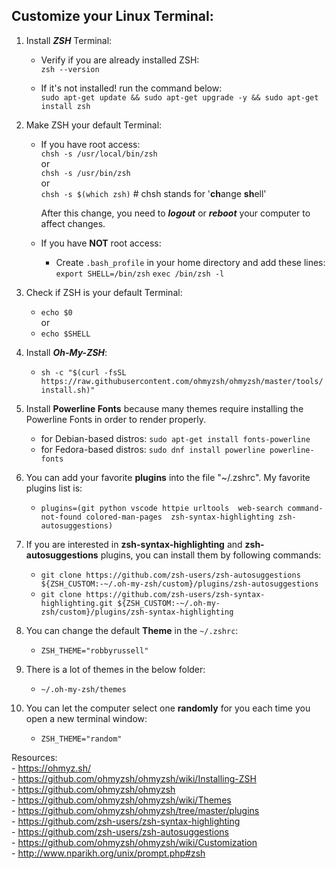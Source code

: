 Customize your Linux Terminal:
------------------------------

1. Install ***ZSH*** Terminal:
    - Verify if you are already installed ZSH:\
        `zsh --version`

    - If it's not installed! run the command below:\
        `sudo apt-get update && sudo apt-get upgrade -y && sudo apt-get install zsh`

2. Make ZSH your default Terminal:   
    - If you have root access:\
        `chsh -s /usr/local/bin/zsh` \
    or\
        `chsh -s /usr/bin/zsh`\
    or\
        `chsh -s $(which zsh)`          # chsh stands for '**ch**ange **sh**ell'

      After this change, you need to ***logout*** or ***reboot*** your computer to affect changes.

    - If you have **NOT** root access:
        - Create `.bash_profile` in your home directory and add these lines:\
            `export SHELL=/bin/zsh`
            `exec /bin/zsh -l`

3. Check if ZSH is your default Terminal:   
    - `echo $0`\
    or
    - `echo $SHELL`

4. Install ***Oh-My-ZSH***:
    - `sh -c "$(curl -fsSL https://raw.githubusercontent.com/ohmyzsh/ohmyzsh/master/tools/install.sh)"`

5. Install **Powerline Fonts** because many themes require installing the Powerline Fonts in order to render properly.
    - for Debian-based distros: `sudo apt-get install fonts-powerline`
    - for Fedora-based distros: `sudo dnf install powerline powerline-fonts`

6. You can add your favorite **plugins** into the file "~/.zshrc". My favorite plugins list is:
    - `plugins=(git python vscode httpie urltools 
      web-search command-not-found colored-man-pages 
      zsh-syntax-highlighting zsh-autosuggestions)`

7. If you are interested in **zsh-syntax-highlighting** and **zsh-autosuggestions** plugins, you can install them by following commands:
    - `git clone https://github.com/zsh-users/zsh-autosuggestions ${ZSH_CUSTOM:-~/.oh-my-zsh/custom}/plugins/zsh-autosuggestions`
    - `git clone https://github.com/zsh-users/zsh-syntax-highlighting.git ${ZSH_CUSTOM:-~/.oh-my-zsh/custom}/plugins/zsh-syntax-highlighting`


8. You can change the default **Theme** in the `~/.zshrc`:
    - `ZSH_THEME="robbyrussell"`

9. There is a lot of themes in the below folder:
    - `~/.oh-my-zsh/themes`

10. You can let the computer select one **randomly** for you each time you open a new terminal window:
    - `ZSH_THEME="random"`


Resources:    
    - https://ohmyz.sh/   
    - https://github.com/ohmyzsh/ohmyzsh/wiki/Installing-ZSH   
    - https://github.com/ohmyzsh/ohmyzsh   
    - https://github.com/ohmyzsh/ohmyzsh/wiki/Themes   
    - https://github.com/ohmyzsh/ohmyzsh/tree/master/plugins   
    - https://github.com/zsh-users/zsh-syntax-highlighting   
    - https://github.com/zsh-users/zsh-autosuggestions   
    - https://github.com/ohmyzsh/ohmyzsh/wiki/Customization   
    - http://www.nparikh.org/unix/prompt.php#zsh   
